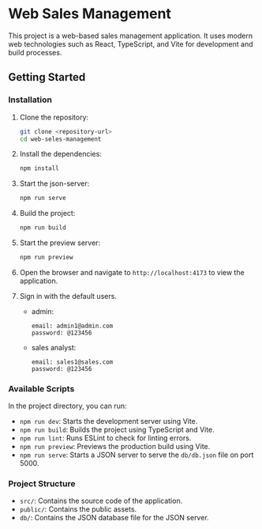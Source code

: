 # Web Sales Management

This project is a web-based sales management application. It uses modern web technologies such as React, TypeScript, and Vite for development and build processes.

## Getting Started

### Installation

1. Clone the repository:

    ```sh
    git clone <repository-url>
    cd web-seles-management
    ```

2. Install the dependencies:

    ```sh
    npm install
    ```

3. Start the json-server:

    ```sh
    npm run serve
    ```

4. Build the project:

    ```sh
    npm run build
    ```

5. Start the preview server:

    ```sh
    npm run preview
    ```

6. Open the browser and navigate to `http://localhost:4173` to view the application.

7. Sign in with the default users.
    - admin:
        ```
        email: admin1@admin.com
        password: @123456
        ```
    - sales analyst:
        ```
        email: sales1@sales.com
        password: @123456
        ```

### Available Scripts

In the project directory, you can run:

-   `npm run dev`: Starts the development server using Vite.
-   `npm run build`: Builds the project using TypeScript and Vite.
-   `npm run lint`: Runs ESLint to check for linting errors.
-   `npm run preview`: Previews the production build using Vite.
-   `npm run serve`: Starts a JSON server to serve the `db/db.json` file on port 5000.

### Project Structure

-   `src/`: Contains the source code of the application.
-   `public/`: Contains the public assets.
-   `db/`: Contains the JSON database file for the JSON server.

